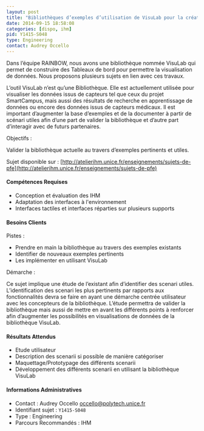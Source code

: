 ```yaml
---
layout: post
title: "Bibliothèques d’exemples d’utilisation de VisuLab pour la création de tableaux de bord de visualisation de données"
date: 2014-09-15 18:58:08
categories: [dispo, ihm]
pid: Y1415-S048
type: Engineering
contact: Audrey Occello
---
```

      
Dans l’équipe RAINBOW, nous avons une bibliothèque nommée VisuLab qui permet de construire des Tableaux de bord pour permettre la visualisation de données. Nous proposons plusieurs sujets en lien avec ces travaux.

L’outil VisuLab n’est qu’une Bibliothèque. Elle est actuellement utilisée pour visualiser les données issus de capteurs tel que ceux du projet SmartCampus, mais aussi des résultats de recherche en apprentissage de données ou encore des données issus de capteurs médicaux. Il est important d’augmenter la base d’exemples et de la documenter à partir de scénari utiles afin d’une part de valider la bibliothèque et d’autre part d’interagir avec de futurs partenaires.

Objectifs :

Valider la bibliothèque actuelle au travers d’exemples pertinents et utiles.

Sujet disponible sur : [http://atelierihm.unice.fr/enseignements/sujets-de-pfe](http://atelierihm.unice.fr/enseignements/sujets-de-pfe)

#### Compétences Requises
- Conception et évaluation des IHM
- Adaptation des interfaces à l'environnement
- Interfaces tactiles et interfaces réparties sur plusieurs supports


#### Besoins Clients
Pistes :

- Prendre en main la bibliothèque au travers des exemples existants
- Identifier de nouveaux exemples pertinents
- Les implémenter en utilisant VisuLab

Démarche :

Ce sujet implique une étude de l’existant afin d’identifier des scenari utiles. L’identification des scenari les plus pertinents par rapports aux fonctionnalités devra se faire en ayant une démarche centrée utilisateur avec les concepteurs de la bibliothèque. L’étude permettra de valider la bibliothèque mais aussi de mettre en avant les différents points à  renforcer afin d’augmenter les possibilités en visualisations de données de la bibliothèque VisuLab.

#### Résultats Attendus
- Etude utilisateur
- Description des scenarii si possible de manière catégoriser
- Maquettage/Prototypage des différents scenarii
- Développement des différents scenarii en utilisant la bibliothèque VisuLab
     

#### Informations Administratives
  * Contact : Audrey Occello <occello@polytech.unice.fr>
  * Identifiant sujet : `Y1415-S048`
  * Type : Engineering
  * Parcours Recommandés : IHM
     